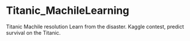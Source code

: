 # Titanic_MachileLearning
Titanic Machile resolution Learn from the disaster.  Kaggle contest, predict survival on the Titanic. 
